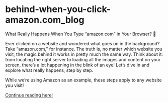 # behind-when-you-click-amazon.com_blog
What Really Happens When You Type “amazon.com” in Your Browser? 🤔

Ever clicked on a website and wondered what goes on in the background? Take “amazon.com,” for instance. The truth is, no matter which website you visit, the magic behind it works in pretty much the same way. Think about it: from locating the right server to loading all the images and content on your screen, there’s a lot happening in the blink of an eye! Let’s dive in and explore what really happens, step by step.

While we’re using Amazon as an example, these steps apply to any website you visit!

[Continue reading here!](https://medium.com/@niranyadav/what-really-happens-when-you-type-amazon-com-in-your-browser-ec0d9232e0d7)
